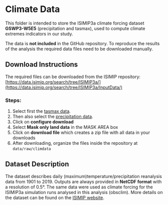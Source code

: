 # Climate Data

This folder is intended to store the ISIMIP3a climate forcing dataset **GSWP3-W5E5** (precipitation and tasmax), used to compute climate extremes indicators in our study. 

The data is **not included** in the GitHub repository. To reproduce the results of the analysis the required data files need to be downloaded manually. 

## Download Instructions

The required files can be downloaded from the ISIMIP repository:[https://data.isimip.org/search/tree/ISIMIP3a/](https://data.isimip.org/search/tree/ISIMIP3a/InputData/)

### Steps:

1. Select first the [tasmax data](https://data.isimip.org/search/tree/ISIMIP3a/InputData/climate/atmosphere/gswp3-w5e5/obsclim/tasmax/).
2. Then also select the [precipitation data](https://data.isimip.org/search/tree/ISIMIP3a/InputData/climate/atmosphere/gswp3-w5e5/obsclim/pr/).
3. Click on **configure download**
4. Select **Mask only land data** in the MASK AREA box
5. Click on **download file** which creates a zip file with all data in your downloads
6. After downloading, organize the files inside the repository at `data/raw/climdata`
   
## Dataset Description

The dataset describes daily (maximum)temperature/precipitation reanalysis data from 1901 to 2019. Outputs are always provided in **NetCDF format** with a resolution of 0.5°. The same data were used as climate forcing for the ISIMIP3a simulation runs analysed in this analysis (obsclim). More details on the dataset can be found on the [ISIMIP website](https://www.isimip.org/gettingstarted/input-data-bias-adjustment/details/110/). 

